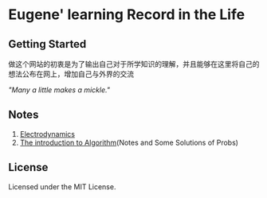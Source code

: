 
# Eugene' learning Record in the Life

## Getting Started

做这个网站的初衷是为了输出自己对于所学知识的理解，并且能够在这里将自己的想法公布在网上，增加自己与外界的交流

_"Many a little makes a mickle."_

## Notes

1. [Electrodynamics](\web)
2. [The introduction to Algorithm]()(Notes and Some Solutions of Probs)

## License

Licensed under the MIT License.
